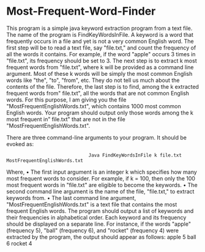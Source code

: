 # Most-Frequent-Word-Finder
This program is a simple java keyword extraction program from a text file. The name of the program is FindKeyWordsInFile. A keyword is a word that frequently occurs in a file and yet is not a very common English word. The first step will be to read a text file, say "file.txt," and count the frequency of all the words it contains. For example, if the word "apple" occurs 3 times in "file.txt", its frequency should be set to 3. The next step is to extract k most frequent words from "file.txt", where k will be provided as a command line argument. Most of these k words will be simply the most common English words like "the", "to", "from", etc. They do not tell us much about the contents of the file. Therefore, the last step is to find, among the k extracted frequent words from" file.txt", all the words that are not common English words. For this purpose, I am giving you the file "MostFrequentEnglishWords.txt", which contains 1000 most common English words. Your program should output only those words among the k most frequent in" file.txt" that are not in the file "MostFrequentEnglishWords.txt".

There are three command-line arguments to your program. It should be evoked as:
                                               
                                  Java FindKeyWordsInFile k file.txt MostFrequentEnglishWords.txt

Where,
• The first input argument is an integer k which specifies how many most frequent words to consider. For example, if k = 100, then only the 100 most frequent words in "file.txt" are eligible to become the keywords.
• The second command line argument is the name of the file, "file.txt," to extract keywords from.
• The last command line argument, "MostFrequentEnglishWords.txt" is a text file that contains the most frequent English words. The program should output a list of keywords and their frequencies in alphabetical order. Each keyword and its frequency should be displayed on a separate line. For instance, if the words "apple" (frequency 5), "ball" (frequency 6), and "rocket" (frequency 4) were extracted by the program, the output should appear as follows:
apple 5
ball 6
rocket 4
